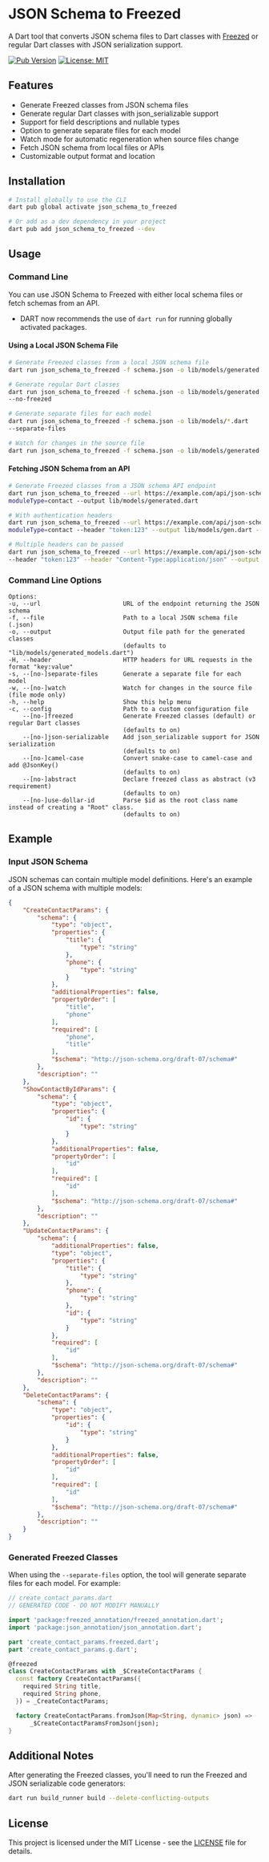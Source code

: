 # JSON Schema to Freezed

A Dart tool that converts JSON schema files to Dart classes with [Freezed](https://pub.dev/packages/freezed) or regular Dart classes with JSON serialization support.

[![Pub Version](https://img.shields.io/pub/v/json_schema_to_freezed)](https://pub.dev/packages/json_schema_to_freezed)
[![License: MIT](https://img.shields.io/badge/License-MIT-blue.svg)](https://opensource.org/licenses/MIT)

## Features

- Generate Freezed classes from JSON schema files
- Generate regular Dart classes with json_serializable support
- Support for field descriptions and nullable types
- Option to generate separate files for each model
- Watch mode for automatic regeneration when source files change
- Fetch JSON schema from local files or APIs
- Customizable output format and location

## Installation

```bash
# Install globally to use the CLI
dart pub global activate json_schema_to_freezed

# Or add as a dev dependency in your project
dart pub add json_schema_to_freezed --dev
```

## Usage

### Command Line

You can use JSON Schema to Freezed with either local schema files or fetch schemas from an API.

- DART now recommends the use of `dart run` for running globally activated 
packages. 

#### Using a Local JSON Schema File

```bash
# Generate Freezed classes from a local JSON schema file
dart run json_schema_to_freezed -f schema.json -o lib/models/generated.dart

# Generate regular Dart classes
dart run json_schema_to_freezed -f schema.json -o lib/models/generated.dart 
--no-freezed

# Generate separate files for each model
dart run json_schema_to_freezed -f schema.json -o lib/models/*.dart 
--separate-files

# Watch for changes in the source file
dart run json_schema_to_freezed -f schema.json -o lib/models/generated.dart -w
```

#### Fetching JSON Schema from an API

```bash
# Generate Freezed classes from a JSON schema API endpoint
dart run json_schema_to_freezed --url https://example.com/api/json-schema?
moduleType=contact --output lib/models/generated.dart

# With authentication headers
dart run json_schema_to_freezed --url https://example.com/api/json-schema?
moduleType=contact --header "token:123" --output lib/models/gen.dart --separate-files

# Multiple headers can be passed
dart run json_schema_to_freezed --url https://example.com/api/json-schema 
--header "token:123" --header "Content-Type:application/json" --output lib/models/gen.dart
```

### Command Line Options

```
Options:
-u, --url                       URL of the endpoint returning the JSON schema
-f, --file                      Path to a local JSON schema file (.json)
-o, --output                    Output file path for the generated classes
                                (defaults to "lib/models/generated_models.dart")
-H, --header                    HTTP headers for URL requests in the format "key:value"
-s, --[no-]separate-files       Generate a separate file for each model
-w, --[no-]watch                Watch for changes in the source file (file mode only)
-h, --help                      Show this help menu
-c, --config                    Path to a custom configuration file
    --[no-]freezed              Generate Freezed classes (default) or regular Dart classes
                                (defaults to on)
    --[no-]json-serializable    Add json_serializable support for JSON serialization
                                (defaults to on)
    --[no-]camel-case           Convert snake-case to camel-case and add @JsonKey()
                                (defaults to on)
    --[no-]abstract             Declare freezed class as abstract (v3 requirement)
                                (defaults to on)
    --[no-]use-dollar-id        Parse $id as the root class name instead of creating a "Root" class.
                                (defaults to on)
```

## Example

### Input JSON Schema

JSON schemas can contain multiple model definitions. Here's an example of a JSON schema with multiple models:

```json
{
    "CreateContactParams": {
        "schema": {
            "type": "object",
            "properties": {
                "title": {
                    "type": "string"
                },
                "phone": {
                    "type": "string"
                }
            },
            "additionalProperties": false,
            "propertyOrder": [
                "title",
                "phone"
            ],
            "required": [
                "phone",
                "title"
            ],
            "$schema": "http://json-schema.org/draft-07/schema#"
        },
        "description": ""
    },
    "ShowContactByIdParams": {
        "schema": {
            "type": "object",
            "properties": {
                "id": {
                    "type": "string"
                }
            },
            "additionalProperties": false,
            "propertyOrder": [
                "id"
            ],
            "required": [
                "id"
            ],
            "$schema": "http://json-schema.org/draft-07/schema#"
        },
        "description": ""
    },
    "UpdateContactParams": {
        "schema": {
            "additionalProperties": false,
            "type": "object",
            "properties": {
                "title": {
                    "type": "string"
                },
                "phone": {
                    "type": "string"
                },
                "id": {
                    "type": "string"
                }
            },
            "required": [
                "id"
            ],
            "$schema": "http://json-schema.org/draft-07/schema#"
        },
        "description": ""
    },
    "DeleteContactParams": {
        "schema": {
            "type": "object",
            "properties": {
                "id": {
                    "type": "string"
                }
            },
            "additionalProperties": false,
            "propertyOrder": [
                "id"
            ],
            "required": [
                "id"
            ],
            "$schema": "http://json-schema.org/draft-07/schema#"
        },
        "description": ""
    }
}
```

### Generated Freezed Classes

When using the `--separate-files` option, the tool will generate separate files for each model. For example:

```dart
// create_contact_params.dart
// GENERATED CODE - DO NOT MODIFY MANUALLY

import 'package:freezed_annotation/freezed_annotation.dart';
import 'package:json_annotation/json_annotation.dart';

part 'create_contact_params.freezed.dart';
part 'create_contact_params.g.dart';

@freezed
class CreateContactParams with _$CreateContactParams {
  const factory CreateContactParams({
    required String title,
    required String phone,
  }) = _CreateContactParams;

  factory CreateContactParams.fromJson(Map<String, dynamic> json) =>
      _$CreateContactParamsFromJson(json);
}
```

## Additional Notes

After generating the Freezed classes, you'll need to run the Freezed and JSON serializable code generators:

```bash
dart run build_runner build --delete-conflicting-outputs
```

## License

This project is licensed under the MIT License - see the [LICENSE](LICENSE) file for details.
